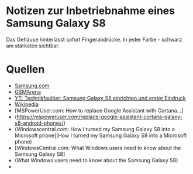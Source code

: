 # Notizen zur Inbetriebnahme eines Samsung Galaxy S8  

Das Gehäuse hinterlässt sofort Fingerabdrücke. In jeder Farbe - schwarz am stärksten sichtbar.

# Quellen

* [Samsung.com](https://www.samsung.com/global/galaxy/galaxy-s8/specs/)
* [GSMArena](https://www.android.com/phones/samsung-galaxy-s8/)
* [YT: Technikfaultier: Samsung Galaxy S8 einrichten und erster Eindruck](https://www.youtube.com/watch?v=onKkXv2oJX8)
* [Wikipedia](https://en.wikipedia.org/wiki/Samsung_Galaxy_S8)
* [MSPowerUser.com: How to replace Google Assistant with Cortana...] 
* (https://mspoweruser.com/replace-google-assistant-cortana-galaxy-s8-android-phones/)
* (Windowscentral.com: How I turned my Samsung Galaxy S8 into a Microsoft phone](How I turned my Samsung Galaxy S8 into a Microsoft phone)
* [WindowsCentral.com: What Windows users need to know about the Samsung Galaxy S8]
* (What Windows users need to know about the Samsung Galaxy S8)
* 
